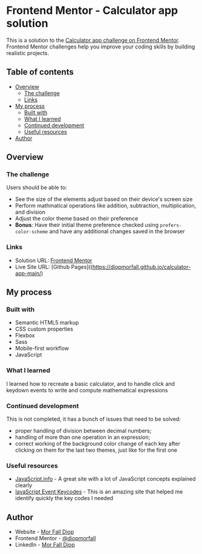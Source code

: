 # Frontend Mentor - Calculator app solution

This is a solution to the [Calculator app challenge on Frontend Mentor](https://www.frontendmentor.io/challenges/calculator-app-9lteq5N29). Frontend Mentor challenges help you improve your coding skills by building realistic projects. 

## Table of contents

- [Overview](#overview)
  - [The challenge](#the-challenge)
  - [Links](#links)
- [My process](#my-process)
  - [Built with](#built-with)
  - [What I learned](#what-i-learned)
  - [Continued development](#continued-development)
  - [Useful resources](#useful-resources)
- [Author](#author)

## Overview

### The challenge

Users should be able to:

- See the size of the elements adjust based on their device's screen size
- Perform mathmatical operations like addition, subtraction, multiplication, and division
- Adjust the color theme based on their preference
- **Bonus**: Have their initial theme preference checked using `prefers-color-scheme` and have any additional changes saved in the browser


### Links

- Solution URL: [Frontend Mentor](https://your-solution-url.com)
- Live Site URL: [Github Pages]((https://diopmorfall.github.io/calculator-app-main/)

## My process

### Built with

- Semantic HTML5 markup
- CSS custom properties
- Flexbox
- Sass
- Mobile-first workflow
- JavaScript


### What I learned

I learned how to recreate a basic calculator, and to handle click and keydown events to write and compute mathematical expressions


### Continued development

This is not completed, it has a bunch of issues that need to be solved:
- proper handling of division between decimal numbers;
- handling of more than one operation in an expression;
- correct working of the background color change of each key after clicking on them for the last two themes, just like for the first one

### Useful resources

- [JavaScript.info](https://www.example.com) - A great site with a lot of JavaScript concepts explained clearly
- [IavaScript Event Keycodes](https://keycode.info/) - This is an amazing site that helped me identify quickly the key codes I needed


## Author

- Website - [Mor Fall Diop](https://diopmorfall.github.io/portfolio/)
- Frontend Mentor - [@diopmorfall](https://www.frontendmentor.io/profile/diopmorfall)
- LinkedIn - [Mor Fall Diop](https://www.linkedin.com/in/mor-fall-diop-07b40a18b)


